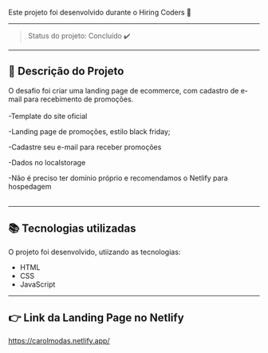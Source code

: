 
Este projeto foi desenvolvido durante o Hiring Coders :rocket:
</h4>  

---

> Status do projeto: Concluído :heavy_check_mark:

---

## :book: Descrição do Projeto
O desafio foi criar uma landing page de ecommerce, com cadastro de e-mail para recebimento de promoções. <br>
<br>
-Template do site oficial <br>

-Landing page de promoções, estilo black friday; <br>

-Cadastre seu e-mail para receber promoções <br>

-Dados no localstorage<br>

-Não é preciso ter domínio próprio e recomendamos o Netlify para hospedagem <br><br>

---

## :books: Tecnologias utilizadas
O projeto foi desenvolvido, utiizando as tecnologias:
- HTML
- CSS
- JavaScript

---

## :point_right: Link da Landing Page no Netlify

https://carolmodas.netlify.app/
